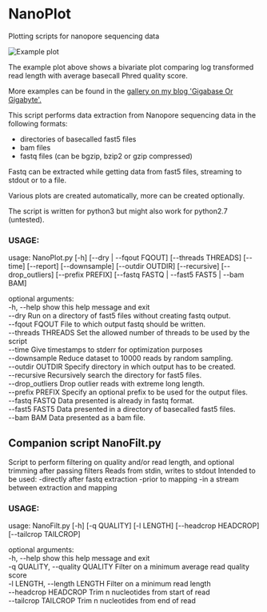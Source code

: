 # NanoPlot
Plotting scripts for nanopore sequencing data

![Example plot](https://github.com/wdecoster/NanoPlot/blob/master/examples/scaled_Log_Downsampled_LengthvsQualityScatterPlot_kde.png)

The example plot above shows a bivariate plot comparing log transformed read length with average basecall Phred quality score.

More examples can be found in the [gallery on my blog 'Gigabase Or Gigabyte'.](https://gigabaseorgigabyte.wordpress.com/2017/06/01/example-gallery-of-nanoplot/)

This script performs data extraction from Nanopore sequencing data in the following formats:
- directories of basecalled fast5 files   
- bam files  
- fastq files (can be bgzip, bzip2 or gzip compressed)  

Fastq can be extracted while getting data from fast5 files, streaming to stdout or to a file.

Various plots are created automatically, more can be created optionally.

The script is written for python3 but might also work for python2.7 (untested).

### USAGE:
usage: NanoPlot.py [-h] [--dry | --fqout FQOUT] [--threads THREADS] [--time]
                   [--report] [--downsample] [--outdir OUTDIR] [--recursive]
                   [--drop_outliers] [--prefix PREFIX]
                   [--fastq FASTQ | --fast5 FAST5 | --bam BAM]


optional arguments:  
  -h, --help         show this help message and exit  
  --dry              Run on a directory of fast5 files without creating fastq output.  
  --fqout FQOUT      File to which output fastq should be written.  
  --threads THREADS  Set the allowed number of threads to be used by the script  
  --time             Give timestamps to stderr for optimization purposes  
  --downsample       Reduce dataset to 10000 reads by random sampling.  
  --outdir OUTDIR    Specify directory in which output has to be created.  
  --recursive        Recursively search the directory for fast5 files.  
  --drop_outliers    Drop outlier reads with extreme long length.  
  --prefix PREFIX    Specify an optional prefix to be used for the output files.  
  --fastq FASTQ      Data presented is already in fastq format.  
  --fast5 FAST5      Data presented in a directory of basecalled fast5 files.  
  --bam BAM          Data presented as a bam file.  

## Companion script NanoFilt.py
Script to perform filtering on quality and/or read length, and optional trimming after passing filters
Reads from stdin, writes to stdout
Intended to be used:
-directly after fastq extraction
-prior to mapping
-in a stream between extraction and mapping

### USAGE:
usage: NanoFilt.py [-h] [-q QUALITY] [-l LENGTH] [--headcrop HEADCROP] [--tailcrop TAILCROP]

optional arguments:  
  -h, --help            show this help message and exit  
  -q QUALITY, --quality QUALITY  Filter on a minimum average read quality score  
  -l LENGTH, --length LENGTH Filter on a minimum read length  
  --headcrop HEADCROP   Trim n nucleotides from start of read  
  --tailcrop TAILCROP   Trim n nucleotides from end of read
